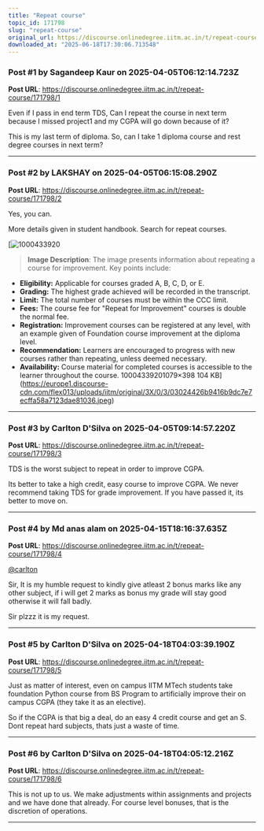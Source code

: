 ```yaml
---
title: "Repeat course"
topic_id: 171798
slug: "repeat-course"
original_url: https://discourse.onlinedegree.iitm.ac.in/t/repeat-course/171798
downloaded_at: "2025-06-18T17:30:06.713548"
---
```


### Post #1 by Sagandeep Kaur on 2025-04-05T06:12:14.723Z
**Post URL**: https://discourse.onlinedegree.iitm.ac.in/t/repeat-course/171798/1

Even if I pass in end term TDS, Can I repeat the course in next term because I missed project1 and my CGPA will go down because of it?

This is my last term of diploma. So, can I take 1 diploma course and rest degree courses in next term?

---

### Post #2 by LAKSHAY on 2025-04-05T06:15:08.290Z
**Post URL**: https://discourse.onlinedegree.iitm.ac.in/t/repeat-course/171798/2

Yes, you can.

More details given in student handbook. Search for repeat courses.

[![1000433920](https://europe1.discourse-cdn.com/flex013/uploads/iitm/optimized/3X/0/3/03024426b9416b9dc7e7ecffa58a7123dae81036_2_690x254.jpeg)

> **Image Description**: The image presents information about repeating a course for improvement. Key points include:

*   **Eligibility:** Applicable for courses graded A, B, C, D, or E.
*   **Grading:** The highest grade achieved will be recorded in the transcript.
*   **Limit:** The total number of courses must be within the CCC limit.
*   **Fees:** The course fee for "Repeat for Improvement" courses is double the normal fee.
*   **Registration:** Improvement courses can be registered at any level, with an example given of Foundation course improvement at the diploma level.
*   **Recommendation:** Learners are encouraged to progress with new courses rather than repeating, unless deemed necessary.
*   **Availability:** Course material for completed courses is accessible to the learner throughout the course.
10004339201079×398 104 KB](https://europe1.discourse-cdn.com/flex013/uploads/iitm/original/3X/0/3/03024426b9416b9dc7e7ecffa58a7123dae81036.jpeg)

---

### Post #3 by Carlton D'Silva on 2025-04-05T09:14:57.220Z
**Post URL**: https://discourse.onlinedegree.iitm.ac.in/t/repeat-course/171798/3

TDS is the worst subject to repeat in order to improve CGPA.

Its better to take a high credit, easy course to improve CGPA.
We never recommend taking TDS for grade improvement.
 If you have passed it, its better to move on.

---

### Post #4 by Md anas alam on 2025-04-15T18:16:37.635Z
**Post URL**: https://discourse.onlinedegree.iitm.ac.in/t/repeat-course/171798/4

[@carlton](/u/carlton)

Sir, It is my humble request to kindly give atleast 2 bonus marks like any other subject, if i will get 2 marks as bonus my grade will stay good otherwise it will fall badly.

Sir plzzz it is my request.

---

### Post #5 by Carlton D'Silva on 2025-04-18T04:03:39.190Z
**Post URL**: https://discourse.onlinedegree.iitm.ac.in/t/repeat-course/171798/5

Just as matter of interest, even on campus IITM MTech students take foundation Python course from BS Program to artificially improve their on campus CGPA (they take it as an elective).

So if the CGPA is that big a deal, do an easy 4 credit course and get an S. Dont repeat hard subjects, thats just a waste of time.

---

### Post #6 by Carlton D'Silva on 2025-04-18T04:05:12.216Z
**Post URL**: https://discourse.onlinedegree.iitm.ac.in/t/repeat-course/171798/6

This is not up to us. We make adjustments within assignments and projects and we have done that already. For course level bonuses, that is the discretion of operations.

---
